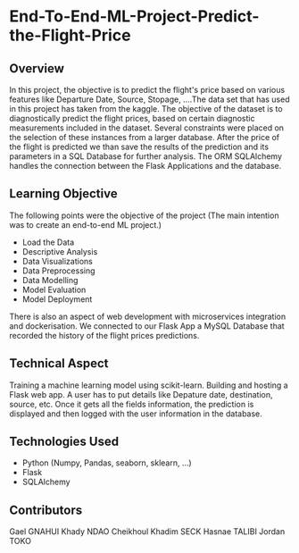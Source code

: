 # End-To-End-ML-Project-Predict-the-Flight-Price

## Overview
In this project, the objective is to predict the flight's price based on various features like Departure Date, Source, Stopage, ....The data set that has used in this project has taken from the kaggle. The objective of the dataset is to diagnostically predict the flight prices, based on certain diagnostic measurements included in the dataset. Several constraints were placed on the selection of these instances from a larger database.
After the price of the flight is predicted we than save the results of the prediction and its parameters in a SQL Database for further analysis. The ORM SQLAlchemy handles the connection between the Flask Applications and the database.

## Learning Objective
The following points were the objective of the project (The main intention was to create an end-to-end ML project.)

- Load the Data 
- Descriptive Analysis
- Data Visualizations
- Data Preprocessing
- Data Modelling
- Model Evaluation
- Model Deployment

There is also an aspect of web development with microservices integration and dockerisation. We connected to our Flask App a MySQL Database that recorded the history of the flight prices predictions.

## Technical Aspect
Training a machine learning model using scikit-learn.
Building and hosting a Flask web app.
A user has to put details like Depature date, destination, source, etc.
Once it gets all the fields information, the prediction is displayed and then logged with the user information in the database.

## Technologies Used
- Python (Numpy, Pandas, seaborn, sklearn, ...)
- Flask
- SQLAlchemy

## Contributors
Gael GNAHUI
Khady NDAO
Cheikhoul Khadim SECK
Hasnae TALIBI
Jordan TOKO